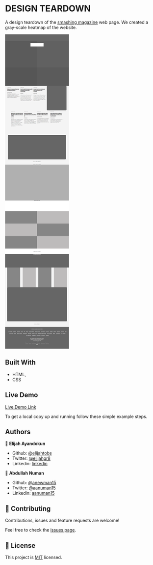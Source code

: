 # DESIGN TEARDOWN

A design teardown of the [smashing magazine](https://smashingmagazine.com) web page.
We created a gray-scale heatmap of the website.

![screenshot](./screencapture.png)

## Built With

- HTML,
- CSS

## Live Demo

[Live Demo Link](https://rawcdn.githack.com/anewman15/smashing-magazine-heatmap/7161ab9b02332d0cdce4abf18cb13b9ddad420a2/index.html)

To get a local copy up and running follow these simple example steps.

## Authors

👤 **Elijah Ayandokun**

- Github: [@elijahtobs](https://github.com/ElijahTobs)
- Twitter: [@elijahgr8](https://twitter.com/Elijahgr8)
- Linkedin: [linkedin](https://linkedin.com/in/ayandokunelijah)

👤 **Abdullah Numan**

- Github: [@anewman15](https://github.com/anewman15)
- Twitter: [@aanuman15](https://twitter.com/aanuman15)
- Linkedin: [aanuman15](https://www.linkedin.com/in/aanuman15/)

## 🤝 Contributing

Contributions, issues and feature requests are welcome!

Feel free to check the [issues page](issues/).

## 📝 License

This project is [MIT](lic.url) licensed.
